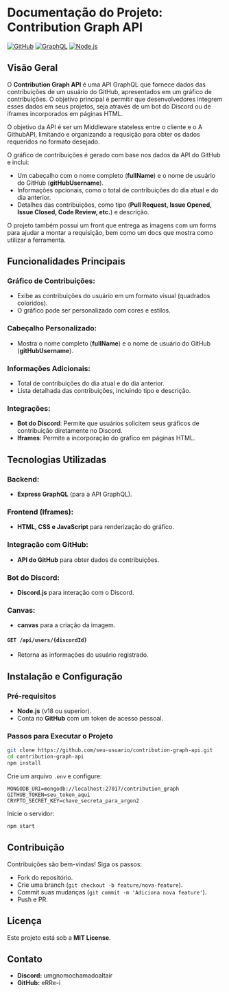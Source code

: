 # Documentação do Projeto: Contribution Graph API

[![GitHub](https://img.shields.io/badge/GitHub-API-blue?logo=github)](https://github.com)
[![GraphQL](https://img.shields.io/badge/GraphQL-Middleware-blue?logo=graphql)](https://graphql.org)
[![Node.js](https://img.shields.io/badge/Node.js-Server-green?logo=node.js)](https://nodejs.org)

## Visão Geral

O **Contribution Graph API** é uma API GraphQL que fornece dados das contribuições de um usuário do GitHub, apresentados em um gráfico de contribuições. O objetivo principal é permitir que desenvolvedores integrem esses dados em seus projetos, seja através de um bot do Discord ou de iframes incorporados em páginas HTML.

O objetivo da API é ser um Middleware stateless entre o cliente e o A GithubAPI, limitando e organizando a requsição para obter os dados requeridos no formato desejado.

O gráfico de contribuições é gerado com base nos dados da API do GitHub e inclui:

- Um cabeçalho com o nome completo (**fullName**) e o nome de usuário do GitHub (**gitHubUsername**).
- Informações opcionais, como o total de contribuições do dia atual e do dia anterior.
- Detalhes das contribuições, como tipo (**Pull Request, Issue Opened, Issue Closed, Code Review, etc.**) e descrição.

O projeto também possui um front que entrega as imagens com um forms para ajudar a montar a requisição, bem como um docs que mostra como utilizar a ferramenta.

## Funcionalidades Principais

### Gráfico de Contribuições:
- Exibe as contribuições do usuário em um formato visual (quadrados coloridos).
- O gráfico pode ser personalizado com cores e estilos.

### Cabeçalho Personalizado:
- Mostra o nome completo (**fullName**) e o nome de usuário do GitHub (**gitHubUsername**).

### Informações Adicionais:
- Total de contribuições do dia atual e do dia anterior.
- Lista detalhada das contribuições, incluindo tipo e descrição.

### Integrações:
- **Bot do Discord**: Permite que usuários solicitem seus gráficos de contribuição diretamente no Discord.
- **Iframes**: Permite a incorporação do gráfico em páginas HTML.


## Tecnologias Utilizadas

### Backend:
- **Express GraphQL** (para a API GraphQL).

### Frontend (Iframes):
- **HTML, CSS e JavaScript** para renderização do gráfico.

### Integração com GitHub:
- **API do GitHub** para obter dados de contribuições.

### Bot do Discord:
- **Discord.js** para interação com o Discord.

### Canvas:
- **canvas** para a criação da imagem.



#### `GET /api/users/{discordId}`
- Retorna as informações do usuário registrado.


## Instalação e Configuração

### Pré-requisitos
- **Node.js** (v18 ou superior).
- Conta no **GitHub** com um token de acesso pessoal.


### Passos para Executar o Projeto

```bash
git clone https://github.com/seu-usuario/contribution-graph-api.git
cd contribution-graph-api
npm install
```

Crie um arquivo `.env` e configure:
```plaintext
MONGODB_URI=mongodb://localhost:27017/contribution_graph
GITHUB_TOKEN=seu_token_aqui
CRYPTO_SECRET_KEY=chave_secreta_para_argon2
```

Inicie o servidor:
```bash
npm start
```

## Contribuição
Contribuições são bem-vindas! Siga os passos:
- Fork do repositório.
- Crie uma branch (`git checkout -b feature/nova-feature`).
- Commit suas mudanças (`git commit -m 'Adiciona nova feature'`).
- Push e PR.

## Licença
Este projeto está sob a **MIT License**.

## Contato
- **Discord:** umgnomochamadoaltair
- **GitHub:** eRRe-i






